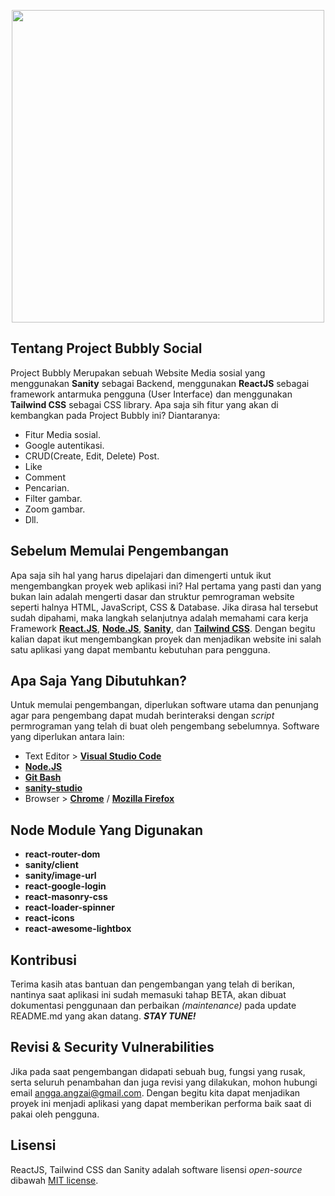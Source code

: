 <p align="center"><img src="https://res.cloudinary.com/angzai/image/upload/v1648220230/Bubbly-bg_njw19f.png" width="500"></p>

## Tentang Project Bubbly Social

Project Bubbly Merupakan sebuah Website Media sosial yang menggunakan **Sanity** sebagai Backend, menggunakan **ReactJS** sebagai framework antarmuka pengguna (User Interface) dan menggunakan **Tailwind CSS** sebagai CSS library. Apa saja sih fitur yang akan di kembangkan pada Project Bubbly ini? Diantaranya:

- Fitur Media sosial.
- Google autentikasi.
- CRUD(Create, Edit, Delete) Post.
- Like
- Comment
- Pencarian.
- Filter gambar.
- Zoom gambar.
- Dll.

## Sebelum Memulai Pengembangan

Apa saja sih hal yang harus dipelajari dan dimengerti untuk ikut mengembangkan proyek web aplikasi ini?
Hal pertama yang pasti dan yang bukan lain adalah mengerti dasar dan struktur pemrograman website seperti halnya HTML, JavaScript, CSS & Database. Jika dirasa hal tersebut sudah dipahami, maka langkah selanjutnya adalah memahami cara kerja Framework **[React.JS](https://reactjs.org/docs/getting-started.html)**, **[Node.JS](https://nodejs.org/en/docs/)**, **[Sanity](https://www.sanity.io/)**, dan **[Tailwind CSS](https://tailwindcss.com/docs/installation/)**. Dengan begitu kalian dapat ikut mengembangkan proyek dan menjadikan website ini salah satu aplikasi yang dapat membantu kebutuhan para pengguna.

## Apa Saja Yang Dibutuhkan?

Untuk memulai pengembangan, diperlukan software utama dan penunjang agar para pengembang dapat mudah berinteraksi dengan _script_ permrograman yang telah di buat oleh pengembang sebelumnya. Software yang diperlukan antara lain:

- Text Editor > **[Visual Studio Code](https://code.visualstudio.com/)**
- **[Node.JS](https://nodejs.org/en/download/)**
- **[Git Bash](https://git-scm.com/downloads)**
- **[sanity-studio](https://www.sanity.io/)**
- Browser > **[Chrome](https://www.google.com/chrome/)** / **[Mozilla Firefox](https://www.mozilla.org/en-US/firefox/)**


## Node Module Yang Digunakan

- **react-router-dom**
- **sanity/client**
- **sanity/image-url**
- **react-google-login**
- **react-masonry-css**
- **react-loader-spinner**
- **react-icons**
- **react-awesome-lightbox**

## Kontribusi

Terima kasih atas bantuan dan pengembangan yang telah di berikan, nantinya saat aplikasi ini sudah memasuki tahap BETA, akan dibuat dokumentasi penggunaan dan perbaikan _(maintenance)_ pada update README.md yang akan datang. _**STAY TUNE!**_

## Revisi & Security Vulnerabilities

Jika pada saat pengembangan didapati sebuah bug, fungsi yang rusak, serta seluruh penambahan dan juga revisi yang dilakukan, mohon hubungi email [angga.angzai@gmail.com](mailto:angga.angzai@gmail.com). Dengan begitu kita dapat menjadikan proyek ini menjadi aplikasi yang dapat memberikan performa baik saat di pakai oleh pengguna.


## Lisensi

ReactJS, Tailwind CSS dan Sanity adalah software lisensi _open-source_ dibawah [MIT license](https://opensource.org/licenses/MIT).

